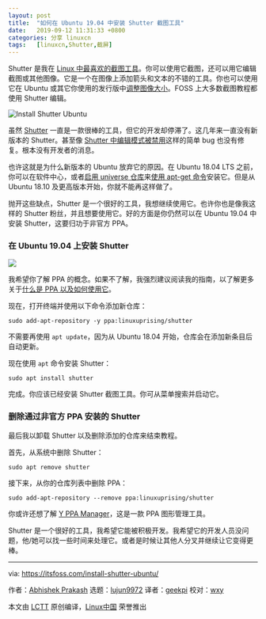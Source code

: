 ```yaml
---
layout: post
title:	"如何在 Ubuntu 19.04 中安装 Shutter 截图工具"
date:	2019-09-12 11:31:33 +0800 
categories:	分享 linuxcn 
tags:	[linuxcn,Shutter,截屏]
---
```



Shutter 是我在 [Linux 中最喜欢的截图工具](https://itsfoss.com/take-screenshot-linux/)。你可以使用它截图，还可以用它编辑截图或其他图像。它是一个在图像上添加箭头和文本的不错的工具。你也可以使用它在 Ubuntu 或其它你使用的发行版中[调整图像大小](https://itsfoss.com/resize-images-with-right-click/)。FOSS 上大多数截图教程都使用 Shutter 编辑。


![Install Shutter Ubuntu](/Asserts/Images//attachment/album/201909/12/113136ccx3h3xu8uimnme0.jpg)


虽然 [Shutter](http://shutter-project.org/) 一直是一款很棒的工具，但它的开发却停滞了。这几年来一直没有新版本的 Shutter。甚至像 [Shutter 中编辑模式被禁用](https://itsfoss.com/shutter-edit-button-disabled/)这样的简单 bug 也没有修复。根本没有开发者的消息。


也许这就是为什么新版本的 Ubuntu 放弃它的原因。在 Ubuntu 18.04 LTS 之前，你可以在软件中心，或者[启用 universe 仓库](https://itsfoss.com/ubuntu-repositories/)来[使用 apt-get 命令](https://itsfoss.com/apt-get-linux-guide/)安装它。但是从 Ubuntu 18.10 及更高版本开始，你就不能再这样做了。


抛开这些缺点，Shutter 是一个很好的工具，我想继续使用它。也许你也是像我这样的 Shutter 粉丝，并且想要使用它。好的方面是你仍然可以在 Ubuntu 19.04 中安装 Shutter，这要归功于非官方 PPA。


### 在 Ubuntu 19.04 上安装 Shutter


![](/Asserts/Images//attachment/album/201909/12/113136v2jrsggdwjgwh3ra.jpg)


我希望你了解 PPA 的概念。如果不了解，我强烈建议阅读我的指南，以了解更多关于[什么是 PPA 以及如何使用它](https://itsfoss.com/ppa-guide/)。


现在，打开终端并使用以下命令添加新仓库：



```
sudo add-apt-repository -y ppa:linuxuprising/shutter
```

不需要再使用 `apt update`，因为从 Ubuntu 18.04 开始，仓库会在添加新条目后自动更新。


现在使用 `apt` 命令安装 Shutter：



```
sudo apt install shutter
```

完成。你应该已经安装 Shutter 截图工具。你可从菜单搜索并启动它。


### 删除通过非官方 PPA 安装的 Shutter


最后我以卸载 Shutter 以及删除添加的仓库来结束教程。


首先，从系统中删除 Shutter：



```
sudo apt remove shutter
```

接下来，从你的仓库列表中删除 PPA：



```
sudo add-apt-repository --remove ppa:linuxuprising/shutter
```

你或许还想了解 [Y PPA Manager](https://itsfoss.com/y-ppa-manager/)，这是一款 PPA 图形管理工具。


Shutter 是一个很好的工具，我希望它能被积极开发。我希望它的开发人员没问题，他/她可以找一些时间来处理它。或者是时候让其他人分叉并继续让它变得更棒。




---


via: <https://itsfoss.com/install-shutter-ubuntu/>


作者：[Abhishek Prakash](https://itsfoss.com/author/abhishek/) 选题：[lujun9972](https://github.com/lujun9972) 译者：[geekpi](https://github.com/geekpi) 校对：[wxy](https://github.com/wxy)


本文由 [LCTT](https://github.com/LCTT/TranslateProject) 原创编译，[Linux中国](https://linux.cn/) 荣誉推出
